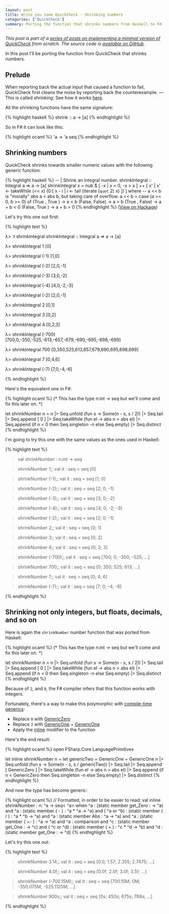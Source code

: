 ```yaml
---
layout: post
title: Write you some QuickCheck - Shrinking numbers
categories: ['QuickCheck']
summary: Porting the function that shrinks numbers from Haskell to F#. Part of a series of posts on implementing a minimal version of QuickCheck from scratch.
---
```


*This post is part of a [series of posts on implementing a minimal version of QuickCheck](/2016/02/08/write-you-some-quickcheck/) from scratch. The source code is [available on GitHub](https://gist.github.com/moodmosaic/65c576732722b3b7a200).*

In this post I'll be porting the function from QuickCheck that shrinks numbers.

## Prelude ##

When reporting back the actual input that caused a function to fail, QuickCheck first cleans the noise by reporting back the counterexample. — This is called *shrinking*. See how it works [here](http://www.dcc.fc.up.pt/~pbv/aulas/tapf/slides/quickcheck.html#shrinking).

All the shrinking functions have the same signature:

{% highlight haskell %}
shrink :: a -> [a]
{% endhighlight %}

So in F# it can look like this:

<!-- Until rouge highlights F# syntax, use OCaml -->
{% highlight ocaml %}
'a -> 'a seq
{% endhighlight %}

## Shrinking numbers ##

QuickCheck shrinks towards smaller numeric values with the following generic function:

{% highlight haskell %}
-- | Shrink an integral number.
shrinkIntegral :: Integral a => a -> [a]
shrinkIntegral x =
  nub
  $
  [ -x | x < 0, -x > x ]
  ++
  [ x' | x' <- takeWhile (<< x) (0:[ x - i | i <- tail (iterate (`quot` 2) x) ]) ]
 where
   -- a << b is "morally" abs a < abs b, but taking care of overflow.
   a << b = case (a >= 0, b >= 0) of
            (True , True ) -> a < b
            (False, False) -> a > b
            (True , False) -> a + b < 0
            (False, True ) -> a + b > 0
{% endhighlight %}
([View on Hackage](https://hackage.haskell.org/package/QuickCheck-2.8.2/docs/src/Test-QuickCheck-Arbitrary.html#shrinkIntegral))

Let's try this one out first:

{% highlight text %}

λ> :t shrinkIntegral
shrinkIntegral :: Integral a => a -> [a]

λ> shrinkIntegral 1
[0]

λ> shrinkIntegral (-1)
[1,0]

λ> shrinkIntegral (-2)
[2,0,-1]

λ> shrinkIntegral (-3)
[3,0,-2]

λ> shrinkIntegral (-4)
[4,0,-2,-3]

λ> shrinkIntegral (-2)
[2,0,-1]

λ> shrinkIntegral 2
[0,1]

λ> shrinkIntegral 3
[0,2]

λ> shrinkIntegral 4
[0,2,3]

λ> shrinkIntegral (-700)
[700,0,-350,-525,-613,-657,-679,-690,-695,-698,-699]

λ> shrinkIntegral 700
[0,350,525,613,657,679,690,695,698,699]

λ> shrinkIntegral 7
[0,4,6]

λ> shrinkIntegral (-7)
[7,0,-4,-6]

{% endhighlight %}

Here's the equivalent one in F#:

<!-- Until rouge highlights F# syntax, use OCaml -->
{% highlight ocaml %}
(* This has the type n:int -> seq<int> but we'll
   come and fix this later on. *)

let shrinkNumber n =
    n
    |> Seq.unfold (fun s -> Some(n - s, s / 2))
    |> Seq.tail
    |> Seq.append [ 0 ]
    |> Seq.takeWhile (fun el -> abs n > abs el)
    |> Seq.append (if n < 0 then Seq.singleton -n
                   else Seq.empty)
    |> Seq.distinct
{% endhighlight %}

I'm going to try this one with the same values as the ones used in Haskell:

{% highlight text %}

> val shrinkNumber : n:int -> seq<int>

> shrinkNumber 1;;
val it : seq<int> = seq [0]

> shrinkNumber (-1);;
val it : seq<int> = seq [1; 0]

> shrinkNumber (-2);;
val it : seq<int> = seq [2; 0; -1]

> shrinkNumber (-3);;
val it : seq<int> = seq [3; 0; -2]

> shrinkNumber (-4);;
val it : seq<int> = seq [4; 0; -2; -3]

> shrinkNumber (-2);;
val it : seq<int> = seq [2; 0; -1]

> shrinkNumber 2;;
val it : seq<int> = seq [0; 1]

> shrinkNumber 3;;
val it : seq<int> = seq [0; 2]

> shrinkNumber 4;;
val it : seq<int> = seq [0; 2; 3]

> shrinkNumber (-700);;
val it : seq<int> = seq [700; 0; -350; -525; ...]

> shrinkNumber 700;;
val it : seq<int> = seq [0; 350; 525; 613; ...]

> shrinkNumber 7;;
val it : seq<int> = seq [0; 4; 6]

> shrinkNumber (-7);;
val it : seq<int> = seq [7; 0; -4; -6]

{% endhighlight %}

## Shrinking not only integers, but floats, decimals, and so on ##

Here is again the `shrinkNumber` number function that was ported from Haskell:

<!-- Until rouge highlights F# syntax, use OCaml -->
{% highlight ocaml %}
(* This has the type n:int -> seq<int> but we'll
   come and fix this later on. *)

let shrinkNumber n =
    n
    |> Seq.unfold (fun s -> Some(n - s, s / 2))
    |> Seq.tail
    |> Seq.append [ 0 ]
    |> Seq.takeWhile (fun el -> abs n > abs el)
    |> Seq.append (if n < 0 then Seq.singleton -n
                   else Seq.empty)
    |> Seq.distinct
{% endhighlight %}

Because of `2`, and `0`, the F# compiler infers that this function works with integers.

Fortunately, there's a way to make this polymorphic with [compile-time generics](http://stackoverflow.com/a/4738404):

* Replace `0` with [GenericZero](https://msdn.microsoft.com/en-us/library/ee370581.aspx)
* Replace `2` with [GenericOne](https://msdn.microsoft.com/en-us/library/ee353503.aspx) + [GenericOne](https://msdn.microsoft.com/en-us/library/ee353503.aspx)
* Apply the [inline](https://msdn.microsoft.com/en-us/library/dd548047.aspx) modifier to the function

Here's the end result:

<!-- Until rouge highlights F# syntax, use OCaml -->
{% highlight ocaml %}
open FSharp.Core.LanguagePrimitives

let inline shrinkNumber n =
    let genericTwo = GenericOne + GenericOne
    n
    |> Seq.unfold (fun s -> Some(n - s, s / genericTwo))
    |> Seq.tail
    |> Seq.append [ GenericZero ]
    |> Seq.takeWhile (fun el -> abs n > abs el)
    |> Seq.append (if n < GenericZero then Seq.singleton -n
                   else Seq.empty)
    |> Seq.distinct
{% endhighlight %}

And now the type has become generic:

<!-- Until rouge highlights F# syntax, use OCaml -->
{% highlight ocaml %}
// Formatted, in order to be easier to read:
val inline shrinkNumber :
  n: ^a -> seq< ^a>
    when  ^a         : (static member get_Zero :           ->  ^a) and
          ^a         : (static member ( - )    :  ^a *  ^a ->  ^a) and
        ( ^a or  ^b) : (static member ( / )    :  ^a *  ^b ->  ^a) and
          ^a         : (static member Abs      :  ^a       ->  ^a) and
          ^a         : (static member ( ~- )   :  ^a       ->  ^a) and 
          ^a         : comparison                                  and
          ^c         : (static member get_One  :           ->  ^c) and
        ( ^c or  ^d) : (static member ( + )    :  ^c *  ^d ->  ^b) and
          ^d         : (static member get_One  :           ->  ^d)
{% endhighlight %}

Let's try this one out:

{% highlight text %}

> shrinkNumber 3.14;;
val it : seq<float> = seq [0.0; 1.57; 2.355; 2.7475; ...]

> shrinkNumber 4.0f;;
val it : seq<float32> = seq [0.0f; 2.0f; 3.0f; 3.5f; ...]

>shrinkNumber (-700.15M);;
val it : seq<decimal> = seq [700.15M; 0M; -350.075M; -525.1125M; ...]

>shrinkNumber 900s;;
val it : seq<int16> = seq [0s; 450s; 675s; 788s; ...]

{% endhighlight %}